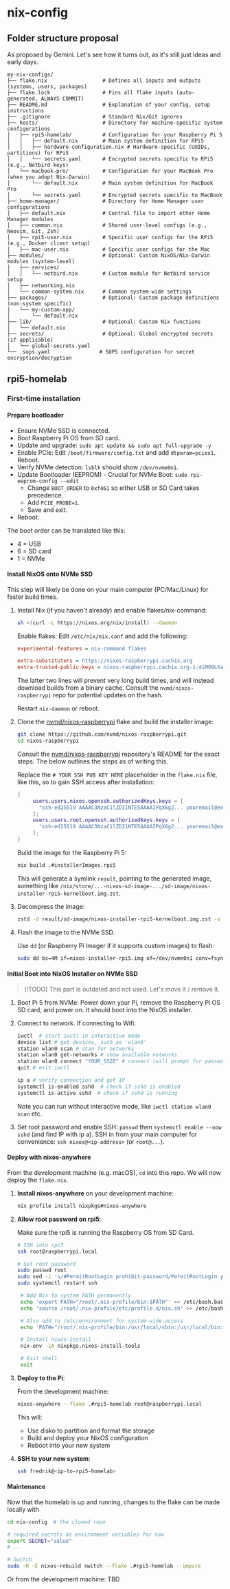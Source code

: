# nix-config

## Folder structure proposal

As proposed by Gemini. Let's see how it turns out, as it's still just ideas and
early days.

```text
my-nix-configs/
├── flake.nix                  # Defines all inputs and outputs (systems, users, packages)
├── flake.lock                 # Pins all flake inputs (auto-generated, ALWAYS COMMIT)
├── README.md                  # Explanation of your config, setup instructions
├── .gitignore                 # Standard Nix/Git ignores
├── hosts/                     # Directory for machine-specific system configurations
│   ├── rpi5-homelab/          # Configuration for your Raspberry Pi 5
│   │   ├── default.nix        # Main system definition for RPi5
│   │   ├── hardware-configuration.nix # Hardware-specific (UUIDs, partitions) for RPi5
│   │   └── secrets.yaml       # Encrypted secrets specific to RPi5 (e.g., Netbird keys)
│   └── macbook-pro/           # Configuration for your MacBook Pro (when you adopt Nix-Darwin)
│       └── default.nix        # Main system definition for MacBook Pro
│       └── secrets.yaml       # Encrypted secrets specific to MacBook
├── home-manager/              # Directory for Home Manager user configurations
│   ├── default.nix            # Central file to import other Home Manager modules
│   ├── common.nix             # Shared user-level configs (e.g., Neovim, Git, Zsh)
│   ├── rpi5-user.nix          # Specific user configs for the RPi5 (e.g., Docker client setup)
│   ├── mac-user.nix           # Specific user configs for the Mac
├── modules/                   # Optional: Custom NixOS/Nix-Darwin modules (system-level)
│   ├── services/
│   │   └── netbird.nix        # Custom module for Netbird service setup
│   ├── networking.nix
│   └── common-system.nix      # Common system-wide settings
├── packages/                  # Optional: Custom package definitions (non-system specific)
│   └── my-custom-app/
│       └── default.nix
├── lib/                       # Optional: Custom Nix functions
│   └── default.nix
├── secrets/                   # Optional: Global encrypted secrets (if applicable)
│   └── global-secrets.yaml
└── .sops.yaml                # SOPS configuration for secret encryption/decryption
```

## rpi5-homelab

### First-time installation

#### Prepare bootloader

- Ensure NVMe SSD is connected.
- Boot Raspberry Pi OS from SD card.
- Update and upgrade: `sudo apt update && sudo apt full-upgrade -y`
- Enable PCIe: Edit `/boot/firmware/config.txt` and add `dtparam=pciex1`.
  Reboot.
- Verify NVMe detection: `lsblk` should show `/dev/nvme0n1`.
- Update Bootloader (EEPROM) - Crucial for NVMe Boot:
  `sudo rpi-eeprom-config --edit`
  - Change `BOOT_ORDER` to `0xf461` so either USB or SD Card takes precedence.
  - Add `PCIE_PROBE=1`.
  - Save and exit.
- Reboot.

The boot order can be translated like this:

- 4 = USB
- 6 = SD card
- 1 = NVMe

#### Install NixOS onto NVMe SSD

This step will likely be done on your main computer (PC/Mac/Linux) for faster
build times.

1. Install Nix (if you haven't already) and enable flakes/nix-command:

   ```sh
   sh <(curl -L https://nixos.org/nix/install) --daemon
   ```

   Enable flakes: Edit `/etc/nix/nix.conf` and add the following:

   ```ini
   experimental-features = nix-command flakes

   extra-substituters = https://nixos-raspberrypi.cachix.org
   extra-trusted-public-keys = nixos-raspberrypi.cachix.org-1:4iMO9LXa8BqhU+Rpg6LQKiGa2lsNh/j2oiYLNOQ5sPI=
   ```

   The latter two lines will prevent very long build times, and will instead
   download builds from a binary cache. Consult the `nvmd/nixos-raspberrypi`
   repo for potential updates on the hash.

   Restart `nix-daemon` or reboot.

2. Clone the [nvmd/nixos-raspberrypi](https://github.com/nvmd/nixos-raspberrypi)
   flake and build the installer image:

   ```sh
   git clone https://github.com/nvmd/nixos-raspberrypi.git
   cd nixos-raspberrypi
   ```

   Consult the
   [nvmd/nixos-raspberrypi](https://github.com/nvmd/nixos-raspberrypi)
   repository's README for the exact steps. The below outlines the steps as of
   writing this.

   Replace the `# YOUR SSH PUB KEY HERE` placeholder in the `flake.nix` file,
   like this, so to gain SSH access after installation:

   ```nix
   {
        users.users.nixos.openssh.authorizedKeys.keys = [
          "ssh-ed25519 AAAAC3NzaC1lZDI1NTE5AAAAIPqX6g2... youremail@example.com"
        ];
        users.users.root.openssh.authorizedKeys.keys = [
          "ssh-ed25519 AAAAC3NzaC1lZDI1NTE5AAAAIPqX6g2... youremail@example.com"
        ];
   }
   ```

   Build the image for the Raspberry Pi 5:

   ```sh
   nix build .#installerImages.rpi5
   ```

   This will generate a symlink `result`, pointing to the generated image,
   something like
   `/nix/store/...-nixos-sd-image-.../sd-image/nixos-installer-rpi5-kernelboot.img.zst`.

3. Decompress the image:

   ```sh
   zstd -d result/sd-image/nixos-installer-rpi5-kernelboot.img.zst -o nixos-installer-rpi5.img
   ```

4. Flash the image to the NVMe SSD.

   Use `dd` (or Raspberry Pi Imager if it supports custom images) to flash:

   ```sh
   sudo dd bs=4M if=nixos-installer-rpi5.img of=/dev/nvme0n1 conv=fsync status=progress
   ```

#### Initial Boot into NixOS Installer on NVMe SSD

> [!TODO] This part is outdated and not used. Let's move it / remove it.

1. Boot Pi 5 from NVMe: Power down your Pi, remove the Raspberry Pi OS SD card,
   and power on. It should boot into the NixOS installer.
2. Connect to network. If connecting to Wifi:

   ```sh
   iwctl  # start iwctl in interactive mode
   device list # get devices, such as 'wlan0'
   station wlan0 scan # scan for networks
   station wlan0 get-networks # show available networks
   station wlan0 connect "YOUR_SSID" # connect (will prompt for password)
   quit # exit iwctl

   ip a # verify connection and get IP
   systemctl is-enabled sshd  # check if sshd is enabled
   systemctl is-active sshd  # check if sshd is running
   ```

   Note you can run without interactive mode, like `iwctl station wlan0 scan`
   etc.

3. Set root password and enable SSH: `passwd` then `systemctl enable --now sshd`
   (and find IP with ip a). SSH in from your main computer for convenience:
   `ssh nixos@<ip-address>` (or `root@...`).

#### Deploy with nixos-anywhere

From the development machine (e.g. macOS), `cd` into this repo. We will now
deploy the `flake.nix`.

1. **Install nixos-anywhere** on your development machine:

   ```sh
   nix profile install nixpkgs#nixos-anywhere
   ```

2. **Allow root password on rpi5**:

   Make sure the rpi5 is running the Raspberry OS from SD Card.

   ```sh
   # SSH into rpi5
   ssh root@raspberrypi.local

   # Set root password
   sudo passwd root
   sudo sed -i 's/#PermitRootLogin prohibit-password/PermitRootLogin yes/' /etc/ssh/sshd_config
   sudo systemctl restart ssh

    # Add Nix to system PATH permanently
    echo 'export PATH="/root/.nix-profile/bin:$PATH"' >> /etc/bash.bashrc
    echo 'source /root/.nix-profile/etc/profile.d/nix.sh' >> /etc/bash.bashrc

    # Also add to /etc/environment for system-wide access
    echo 'PATH="/root/.nix-profile/bin:/usr/local/sbin:/usr/local/bin:/usr/sbin:/usr/bin:/sbin:/bin"' >> /etc/environment

    # Install nixos-install
    nix-env -iA nixpkgs.nixos-install-tools

    # Exit shell
    exit
   ```

3. **Deploy to the Pi**:

   From the development machine:

   ```sh
   nixos-anywhere --flake .#rpi5-homelab root@raspberrypi.local
   ```

   This will:
   - Use disko to partition and format the storage
   - Build and deploy your NixOS configuration
   - Reboot into your new system

4. **SSH to your new system**:

   ```sh
   ssh fredrik@<ip-to-rpi5-homelab>
   ```

#### Maintenance

Now that the homelab is up and running, changes to the flake can be made locally
with

```sh
cd nix-config  # the cloned repo

# required secrets as environment variables for now
export SECRET="value"
# ...

# Switch
sudo -H -E nixos-rebuild switch --flake .#rpi5-homelab --impure
```

Or from the development machine: TBD
